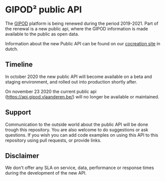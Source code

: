 # GIPOD² public API
The [GIPOD](https://overheid.vlaanderen.be/informatie-vlaanderen/producten-diensten/generiek-informatieplatform-openbaar-domein-gipod) platform is being renewed during the period 2019-2021. Part of the renewal is a new public api, where the GIPOD information is made available to the public as open data.

Information about the new Public API can be found on our [cocreation site](https://vlaamseoverheid.atlassian.net/wiki/spaces/NGC/pages/1851031592/Public+API+-+DRAFT) in dutch.

## Timeline

In october 2020 the new public API will become available on a beta and staging environment, and rolled out into production shortly after.

On november 23 2020 the current public api (https://api.gipod.vlaanderen.be/) will no longer be available or maintained.

## Support

Communication to the outside world about the public API will be done trough this repository. You are also welcome to do suggestions or ask questions. If you wish you can add code examples on using this API to this repository using pull requests, or provide links.

## Disclaimer

We don't offer any SLA on service, data, performance or response times during the development of the new API.
